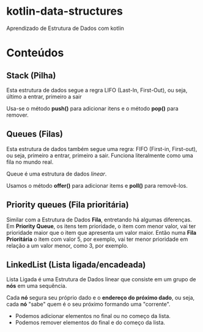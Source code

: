 # kotlin-data-structures
Aprendizado de Estrutura de Dados com kotlin

# Conteúdos

## Stack (Pilha)
Esta estrutura de dados segue a regra LIFO (Last-In, First-Out),
ou seja, último a entrar, primeiro a sair

Usa-se o método **push()** para adicionar itens e o método
**pop()** para remover.

## Queues (Filas)

Esta estrutura de dados também segue uma regra: FIFO
(First-in, First-out), ou seja, primeiro a entrar, primeiro
a sair. Funciona literalmente como uma fila no mundo real.

Queue é uma estrutura de dados *linear*.

Usamos o método **offer()** para adicionar items e
**poll()** para removê-los.

## Priority queues (Fila prioritária)

Similar com a Estrutura de Dados **Fila**, entretando há algumas
diferenças. Em **Priority Queue**, os itens tem prioridade, 
o item com menor valor, vai ter prioridade maior que o item 
que apresenta um valor maior. Então numa **Fila Prioritária**
o item com valor 5, por exemplo, vai ter menor prioridade em
relação a um valor menor, como 3, por exemplo.

## LinkedList (Lista ligada/encadeada)

Lista Ligada é uma Estrutura de Dados linear que consiste
em um grupo de **nós** em uma sequência. 

Cada **nó** segura seu próprio dado e o **endereço do próximo
dado**, ou seja, cada **nó** "sabe" quem é o seu próximo 
formando uma "corrente".

- Podemos adicionar elementos no final ou no começo da lista.
- Podemos remover elementos do final e do começo da lista.